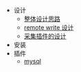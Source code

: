 - 设计
  - [整体设计思路](https://github.com/cprobe/cprobe/issues/1)
  - [remote write 设计](https://github.com/cprobe/cprobe/issues/2)
  - [采集插件的设计](https://github.com/cprobe/cprobe/issues/3)
- 安装
- 插件
  - [mysql](conf.d/mysql)